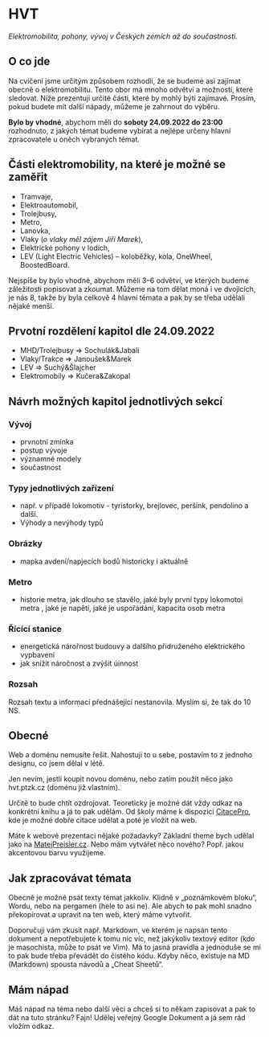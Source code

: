 # HVT

_Elektromobilita, pohony, vývoj v Českých zemích až do součastnosti._

## O co jde

Na cvičení jsme určitým způsobem rozhodli, že se budeme asi zajímat obecně o elektromobilitu. Tento obor má mnoho odvětví a možností, které sledovat. Níže prezentuji určité části, které by mohlý býti zajímavé. Prosím, pokud budete mít další nápady, můžeme je zahrnout do výběru.

**Bylo by vhodné**, abychom měli do **soboty 24.09.2022 do 23:00** rozhodnuto, z jakých témat budeme vybírat a nejlépe určeny hlavní zpracovatele u oněch vybraných témat.

## Části elektromobility, na které je možné se zaměřit

- Tramvaje,
- Elektroautomobil,
- Trolejbusy,
- Metro,
- Lanovka,
- Vlaky (_o vlaky měl zájem Jiří Marek_),
- Elektrické pohony v lodích,
- LEV (Light Electric Vehicles) – koloběžky, kola, OneWheel, BoostedBoard.

Nejspíše by bylo vhodné, abychom měli 3–6 odvětví, ve kterých budeme záležitosti popisovat a zkoumat.
Můžeme na tom dělat moná i ve dvojicích, je nás 8, takže by byla celkově 4 hlavní témata a pak by se třeba udělali nějaké menší.

## Prvotní rozdělení kapitol dle 24.09.2022

- MHD/Trolejbusy => Sochulák&Jabali
- Vlaky/Trakce => Janoušek&Marek
- LEV => Suchý&Šlajcher
- Elektromobily => Kučera&Zakopal

## Návrh možných kapitol jednotlivých sekcí

### Vývoj

- prvnotní zmínka
- postup vývoje
- významné modely
- součastnost

### Typy jednotlivých zařízení

- např. v případě lokomotiv - tyristorky, brejlovec, peršink, pendolino a další.
- Výhody a nevýhody typů

### Obrázky

- mapka avdení/napjecích bodů historicky i aktuálně

### Metro

- historie metra, jak dlouho se stavělo, jaké byly první typy lokomotoi metra
  , jaké je napětí, jaké je uspořádání, kapacita osob metra

### Řícící stanice

- energetická nárořnost budouvy a dalšího přidruženého elektrického vypbavení
- jak snížit náročnost a zvýšit úinnost

### Rozsah

Rozsah textu a informací přednášející nestanovila. Myslím si, že tak do 10 NS.

## Obecné

Web a doménu nemusíte řešit. Nahostuji to u sebe, postavím to z jednoho designu, co jsem dělal v létě.

Jen nevím, jestli koupit novou doménu, nebo zatím použít něco jako hvt.ptzk.cz (doménu již vlastním).

Určitě to bude chtít ozdrojovat. Teoreticky je možné dát vždy odkaz na konkrétní knihu a já to pak udělám. Od školy máme k dispozici [CitacePro](https://www.citacepro.com/), kde je možné dobře citace udělat a poté je vložit na web.

Máte k webové prezentaci nějaké požadavky? Základní theme bych udělal jako na [MatejPreisler.cz](https://matejpreisler.cz/). Nebo mám vytvářet něco nového? Popř. jakou akcentovou barvu využijeme.

## Jak zpracovávat témata

Obecně je možné psát texty témat jakkoliv. Klidně v „poznámkovém bloku“, Wordu, nebo na pergamen (hele to asi ne). Ale abych to pak mohl snadno překopírovat a upravit na ten web, který máme vytvořit.

Doporučuji vám zkusit např. Markdown, ve kterém je napsán tento dokument a nepotřebujete k tomu nic víc, než jakýkoliv textový editor (kdo je masochista, může to psát ve Vim). Má to jasná pravidla a jednoduše se mi to pak bude třeba převádět do čistého kódu. Kdyby něco, existuje na MD (Markdown) spousta návodů a „Cheat Sheetů“.

## Mám nápad

Máš nápad na téma nebo další věci a chceš si to někam zapisovat a pak to dát na tuto stránku? Fajn! Udělej veřejný Google Dokument a já sem rád vložím odkaz.
